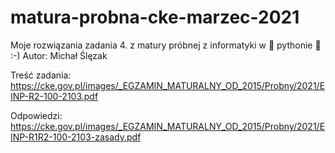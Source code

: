 # matura-probna-cke-marzec-2021
Moje rozwiązania zadania 4. z matury próbnej z informatyki w :snake: pythonie :snake: :-)
Autor: Michał Ślęzak

Treść zadania:
https://cke.gov.pl/images/_EGZAMIN_MATURALNY_OD_2015/Probny/2021/EINP-R2-100-2103.pdf

Odpowiedzi:
https://cke.gov.pl/images/_EGZAMIN_MATURALNY_OD_2015/Probny/2021/EINP-R1R2-100-2103-zasady.pdf
